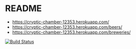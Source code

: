 # README

* <https://cryptic-chamber-12353.herokuapp.com/>
* <https://cryptic-chamber-12353.herokuapp.com/beers/>
* <https://cryptic-chamber-12353.herokuapp.com/breweries/>

[![Build Status](https://travis-ci.org/jarkkokovala/ratebeer.svg?branch=master)](https://travis-ci.org/jarkkokovala/ratebeer)


